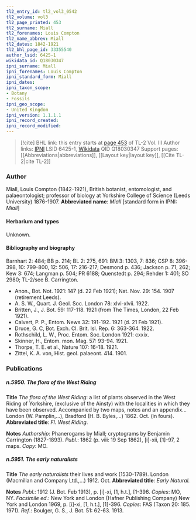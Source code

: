 ```yaml
---
tl2_entry_id: tl2_vol3_0542
tl2_volume: vol3
tl2_page_printed: 453
tl2_surname: Miall
tl2_forenames: Louis Compton
tl2_name_abbrev: Miall
tl2_dates: 1842-1921
tl2_bhl_page_id: 33355540
author_lsid: 6425-1
wikidata_id: Q18030347
ipni_surname: Miall
ipni_forenames: Louis Compton
ipni_standard_form: Miall
ipni_dates: 
ipni_taxon_scope: 
- Botany
- Fossils
ipni_geo_scope: 
- United Kingdom
ipni_version: 1.1.1.1
ipni_record_created: 
ipni_record_modified:
---
```


> [!cite] BHL link: this entry starts at [page 453](https://www.biodiversitylibrary.org/page/33355540) of TL-2 Vol. III
> Author links: [IPNI](https://www.ipni.org/a/6425-1) LSID 6425-1, [Wikidata](https://www.wikidata.org/wiki/Q18030347) QID Q18030347
> Support pages: [[Abbreviations|abbreviations]], [[Layout key|layout key]], [[Cite TL-2|cite TL-2]]

### Author

Miall, Louis Compton (1842-1921), British botanist, entomologist, and palaeontologist; professor of biology at Yorkshire College of Science (Leeds University) 1876-1907. 
**Abbreviated name**: *Miall* \[standard form in IPNI: *Miall*\]

#### Herbarium and types

Unknown.

#### Bibliography and biography

Barnhart 2: 484; BB p. 214; BL 2: 275, 691: BM 3: 1303, 7: 836; CSP 8: 396-398, 10: 799-800, 12: 506, 17: 216-217; Desmond p. 436; Jackson p. 71, 262; Kew 3: 674; Langman p. 504; PR 6188; Quenstedt p. 294; Rehder 1: 401; SO 2980; TL-2/see B. Carrington.
- Anon., Bot. Not. 1921: 147 (d. 22 Feb 1921); Nat. Nov. 29: 154. 1907 (retirement Leeds).
- A. S. W., Quart. J. Geol. Soc. London 78: xlvi-xlvii. 1922.
- Britten, J., J. Bot. 59: 117-118. 1921 (from The Times, London, 22 Feb 1921).
- Calvert, P. P., Entom. News 32: 191-192. 1921 (d. 21 Feb 1921).
- Druce, G. C, Bot. Exch. Cl. Brit. Isl. Rep. 6: 363-364. 1922.
- Rothschild, L. W., Proc. Entom. Soc. London 1921: cxxix.
- Skinner, H., Entom. mon. Mag. 57: 93-94. 1921.
- Thorpe, T. E. et al., Nature 107: 16-18. 1921.
- Zittel, K. A. von, Hist. geol. palaeont. 414. 1901.

### Publications

##### n.5950. The flora of the West Riding

**Title**
*The flora of the West Riding*: a list of plants observed in the West Riding of Yorkshire, (exclusive of the Ainsty) with the localities in which they have been observed. Accompanied by two maps, notes and an appendix... London (W. Pamplin,...), Bradford (H. B. Byles,...) 1862. Oct. (in fours).
**Abbreviated title**: *Fl. West Riding*.

**Notes**
*Authorship*: Phanerogams by Miall; cryptograms by Benjamin Carrington (1827-1893).
*Publ*.: 1862 (p. viii: 19 Sep 1862), \[i\]-xii, \[1\]-97, 2 maps. *Copy*: MO.

##### n.5951. The early naturalists

**Title**
*The early naturalists* their lives and work (1530-1789). London (Macmillan and Company Ltd.,...) 1912. Oct.
**Abbreviated title**: *Early Natural.*

**Notes**
*Publ*.: 1912 (J. Bot. Feb 1913), p. \[i\]-xi, \[1, h.t.\], \[1-396. *Copies*: MO, NY.
*Facsimile ed*.: New York and London (Hafner Publishing Company) New York and London 1969, p. \[i\]-xi, \[1, h.t.\], \[1\]-396. *Copies*: FAS (Taxon 20: 185. 1971).
*Ref*.: Boulger, G. S., J. Bot. 51: 62-63. 1913.

